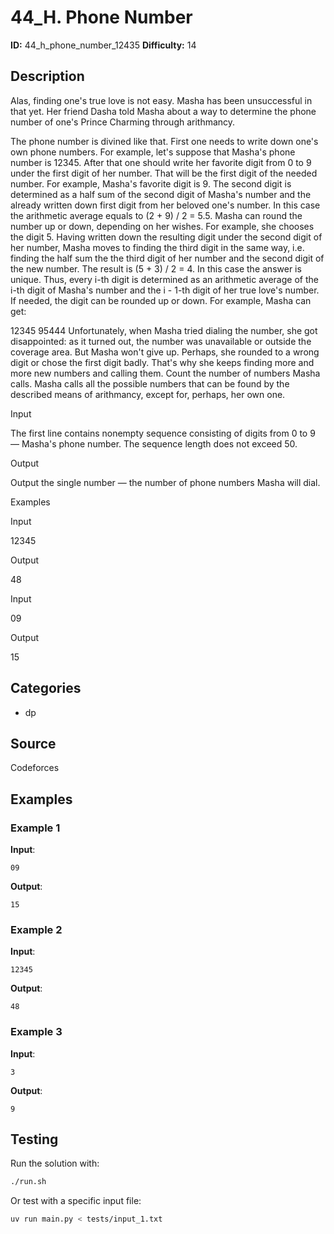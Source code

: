 # 44_H. Phone Number

**ID:** 44_h_phone_number_12435
**Difficulty:** 14

## Description

Alas, finding one's true love is not easy. Masha has been unsuccessful in that yet. Her friend Dasha told Masha about a way to determine the phone number of one's Prince Charming through arithmancy.

The phone number is divined like that. First one needs to write down one's own phone numbers. For example, let's suppose that Masha's phone number is 12345. After that one should write her favorite digit from 0 to 9 under the first digit of her number. That will be the first digit of the needed number. For example, Masha's favorite digit is 9. The second digit is determined as a half sum of the second digit of Masha's number and the already written down first digit from her beloved one's number. In this case the arithmetic average equals to (2 + 9) / 2 = 5.5. Masha can round the number up or down, depending on her wishes. For example, she chooses the digit 5. Having written down the resulting digit under the second digit of her number, Masha moves to finding the third digit in the same way, i.e. finding the half sum the the third digit of her number and the second digit of the new number. The result is (5 + 3) / 2 = 4. In this case the answer is unique. Thus, every i-th digit is determined as an arithmetic average of the i-th digit of Masha's number and the i - 1-th digit of her true love's number. If needed, the digit can be rounded up or down. For example, Masha can get:

12345 95444 Unfortunately, when Masha tried dialing the number, she got disappointed: as it turned out, the number was unavailable or outside the coverage area. But Masha won't give up. Perhaps, she rounded to a wrong digit or chose the first digit badly. That's why she keeps finding more and more new numbers and calling them. Count the number of numbers Masha calls. Masha calls all the possible numbers that can be found by the described means of arithmancy, except for, perhaps, her own one.

Input

The first line contains nonempty sequence consisting of digits from 0 to 9 — Masha's phone number. The sequence length does not exceed 50.

Output

Output the single number — the number of phone numbers Masha will dial.

Examples

Input

12345


Output

48


Input

09


Output

15

## Categories

- dp

## Source

Codeforces

## Examples

### Example 1

**Input**:
```
09
```

**Output**:
```
15
```

### Example 2

**Input**:
```
12345
```

**Output**:
```
48
```

### Example 3

**Input**:
```
3
```

**Output**:
```
9
```


## Testing

Run the solution with:

```bash
./run.sh
```

Or test with a specific input file:

```bash
uv run main.py < tests/input_1.txt
```
